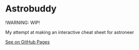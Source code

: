 # Astrobuddy

!WARNING: WIP!

My attempt at making an interactive cheat sheet for astroneer

[See on GitHub Pages](https://capaldi12.github.io/astrobuddy)